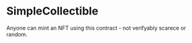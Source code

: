 # SimpleCollectible
Anyone can mint an NFT using this contract - not verifyably scarece or random.

# 
